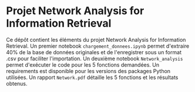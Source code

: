 # Projet Network Analysis for Information Retrieval

Ce dépôt contient les éléments du projet Network Analysis for Information Retrieval. Un premier notebook `chargement_donnees.ipynb` permet d'extraire 40% de la base de données originales et de l'enregistrer sous un format .csv pour faciliter l'importation. Un deuxième notebook `Network_analysis` permet d'exécuter le code pour les 5 fonctions demandées. Un requirements est disponible pour les versions des packages Python utilisées. Un rapport `Network.pdf` détaille les 5 fonctions et les résultats obtenus.
